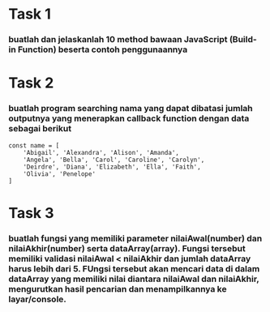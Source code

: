 # Task 1
### buatlah dan jelaskanlah 10 method bawaan JavaScript (Build-in Function) beserta contoh penggunaannya


# Task 2
### buatlah program searching nama yang dapat dibatasi jumlah outputnya yang menerapkan callback function dengan data sebagai berikut
```
const name = [
    'Abigail', 'Alexandra', 'Alison', 'Amanda',
    'Angela', 'Bella', 'Carol', 'Caroline', 'Carolyn',
    'Deirdre', 'Diana', 'Elizabeth', 'Ella', 'Faith',
    'Olivia', 'Penelope'
]
```

# Task 3
### buatlah fungsi yang memiliki parameter nilaiAwal(number) dan nilaiAkhir(number) serta dataArray(array). Fungsi tersebut memiliki validasi nilaiAwal < nilaiAkhir dan jumlah dataArray harus lebih dari 5. FUngsi tersebut akan mencari data di dalam dataArray yang memiliki nilai diantara nilaiAwal dan nilaiAkhir, mengurutkan hasil pencarian dan menampilkannya ke layar/console.
